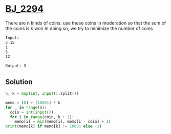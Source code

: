 # [BJ_2294](https://acmicpc.net/problem/2294)

There are n kinds of coins. use these coins in moderation so that the sum of the coins is k won
In doing so, we try to minimize the number of coins

```txt
Input:
3 15
1
5
12

Output: 3
```

## Solution

```py
n, k = map(int, input().split())

memo = [0] + [10001] * k
for _ in range(n):
  coin = int(input())
  for i in range(coin, k + 1):
    memo[i] = min(memo[i], memo[i - coin] + 1)
print(memo[k] if memo[k] != 10001 else -1)
```
